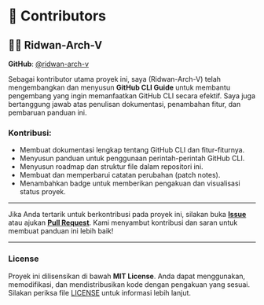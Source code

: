 # 🤝 Contributors

## 👨‍💻 **Ridwan-Arch-V**

**GitHub**: [@ridwan-arch-v](https://github.com/ridwan-arch-v)

Sebagai kontributor utama proyek ini, saya (Ridwan-Arch-V) telah mengembangkan dan menyusun **GitHub CLI Guide** untuk membantu pengembang yang ingin memanfaatkan GitHub CLI secara efektif. Saya juga bertanggung jawab atas penulisan dokumentasi, penambahan fitur, dan pembaruan panduan ini.

### Kontribusi:
- Membuat dokumentasi lengkap tentang GitHub CLI dan fitur-fiturnya.
- Menyusun panduan untuk penggunaan perintah-perintah GitHub CLI.
- Menyusun roadmap dan struktur file dalam repositori ini.
- Membuat dan memperbarui catatan perubahan (patch notes).
- Menambahkan badge untuk memberikan pengakuan dan visualisasi status proyek.

---

Jika Anda tertarik untuk berkontribusi pada proyek ini, silakan buka **[Issue](https://github.com/ridwan-arch-v/git-cli-guide/issues)** atau ajukan **[Pull Request](https://github.com/ridwan-arch-v/git-cli-guide/pulls)**. Kami menyambut kontribusi dan saran untuk membuat panduan ini lebih baik!

---

### License

Proyek ini dilisensikan di bawah **MIT License**. Anda dapat menggunakan, memodifikasi, dan mendistribusikan kode dengan pengakuan yang sesuai. Silakan periksa file [LICENSE](https://github.com/ridwan-arch-v/git-cli-guide/blob/main/LICENSE) untuk informasi lebih lanjut.